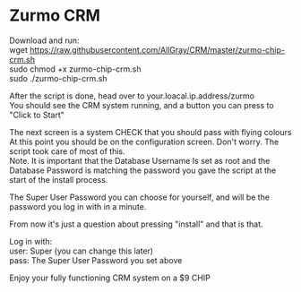 # Zurmo CRM

Download and run:  
wget https://raw.githubusercontent.com/AllGray/CRM/master/zurmo-chip-crm.sh  
sudo chmod +x zurmo-chip-crm.sh  
sudo ./zurmo-chip-crm.sh

After the script is done, head over to your.loacal.ip.address/zurmo  
You should see the CRM system running, and a button you can press to "Click to Start"  
  
  
The next screen is a system CHECK that you should pass with flying colours  
At this point you should be on the configuration screen. Don't worry. The script took care of most of this.  
Note. It is important that the Database Username Is set as root and the Database Password is matching the password you gave the script at the start of the install process.  

  
The Super User Password you can choose for yourself, and will be the password you log in with in a minute.  
  
From now it's just a question about pressing "install" and that is that.   
  
Log in with:  
user: Super (you can change this later)  
pass: The Super User Password you set above  
  
Enjoy your fully functioning CRM system on a $9 CHIP

